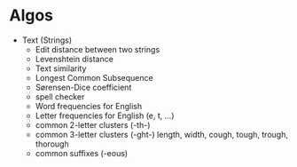 # Algos


* Text (Strings)
  - Edit distance between two strings
  - Levenshtein distance
  - Text similarity
  - Longest Common Subsequence
  - Sørensen-Dice coefficient
  - spell checker
  - Word frequencies for English
  - Letter frequencies for English (e, t, …)
  - common 2-letter clusters (-th-)
  - common 3-letter clusters (-ght-) length, width, cough, tough, trough,
    thorough
  - common suffixes (-eous)
